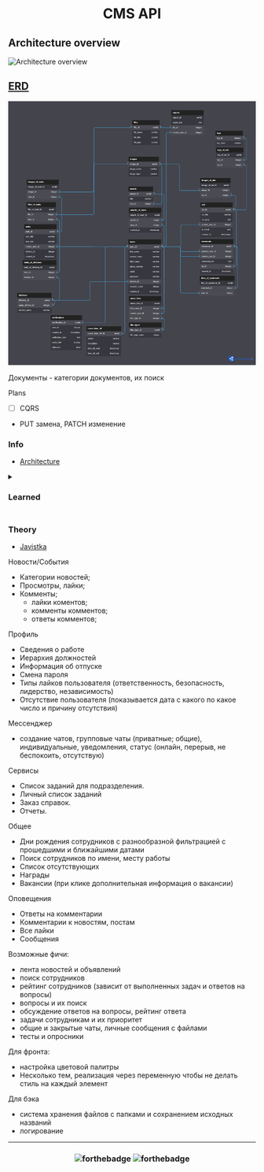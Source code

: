 <!-- Ctrl + Shift + V to preview in VSCode -->

<h1 align="center">CMS API</h1>

## Architecture overview

![Architecture overview](./ReadmeImages/Arch.png)

## [ERD](https://dbdiagram.io/d/64970d4102bd1c4a5e01a24c)

![Database diagram](./ReadmeImages/EDR.png)

Документы - категории документов, их поиск

Plans

- [ ] CQRS
- PUT замена, PATCH изменение

<h3>Info</h3>

- [Architecture](https://learn.microsoft.com/ru-ru/dotnet/architecture/microservices/multi-container-microservice-net-applications/implement-api-gateways-with-ocelot)

<details>
<summary><h3>Learned<h3></summary>

- [] [Create JWT](https://youtu.be/UwruwHl3BlU)
- [] [Role-Based Auth](https://youtu.be/6sMPvucWNRE)
- [] [Read Claims](https://youtu.be/7vqAHD9DlIA)
- [] [Refresh Tokens](https://youtu.be/_F2hB4cWg-M)
- [] [API Gateway](https://youtu.be/k4l3Ptd4yjw)
- [] [API Gateway JWT](https://youtu.be/P2osfctiHAc)
- [] [Swagger for Ocelot](https://youtu.be/lVeqVZgHEBk)
- [] [Swagger for Ocelot 2](https://youtu.be/7f5tkDW2vZE)
- [] [mcs interaction](https://EDRyoutu.be/ZRLf9YoqgJM)
- [] [Easy interaction](https://youtu.be/b-mT_NO4Kqs)
- [] [RabbitMQ](https://youtube.com/playlist?list=PLCpsrvs6hImZShRjUbqewZWgjJgU6SIvU)

- [] [Migrations](https://youtu.be/RB5J9g_bpsI)
- [] [psql code style](https://youtu.be/0-j9yZOged0)
- [] [Mapping](https://youtu.be/hjiVl4IXglE)
- [] [Mapping 2](https://youtu.be/WzECbPsfYOI)
- [] [Logging](https://youtu.be/iEr5VaCLeM0)
- [] [Exceptions](https://youtu.be/-UDFb9e6LOM)
- [] [Optimizate serialize](https://youtu.be/NjXpgko04tU)

- [] [Multiple Databases](https://youtu.be/mOML5Ry-81E)
- [] [Email verify](https://youtu.be/lofj3gUYtaQ)

</details>

### Theory

- [Javistka](https://www.youtube.com/@user-lj4jy5pd6m/videos)

Новости/События

- Категории новостей;
- Просмотры, лайки;
- Комменты;
  - лайки коментов;
  - комменты комментов;
  - ответы комментов;

Профиль

- Сведения о работе
- Иерархия должностей
- Информация об отпуске
- Смена пароля
- Типы лайков пользователя (ответственность, безопасность, лидерство, независимость)
- Отсутствие пользователя (показывается дата с какого по какое число и причину отсутствия)

Мессенджер

- создание чатов, групповые чаты (приватные; общие), индивидуальные, уведомления, статус (онлайн, перерыв, не беспокоить, отсутствую)

Сервисы

- Список заданий для подразделения.
- Личный список заданий
- Заказ справок.
- Отчеты.

Общее

- Дни рождения сотрудников с разнообразной фильтрацией с прошедшими и ближайшими датами
- Поиск сотрудников по имени, месту работы
- Список отсутствующих
- Награды
- Вакансии (при клике дополнительная информация о вакансии)

Оповещения

- Ответы на комментарии
- Комментарии к новостям, постам
- Все лайки
- Сообщения

Возможные фичи:

- лента новостей и объявлений
- поиск сотрудников
- рейтинг сотрудников (зависит от выполненных задач и ответов на вопросы)
- вопросы и их поиск
- обсуждение ответов на вопросы, рейтинг ответа
- задачи сотрудникам и их приоритет
- общие и закрытые чаты, личные сообщения с файлами
- тесты и опросники

Для фронта:

- настройка цветовой палитры
- Несколько тем, реализация через переменную чтобы не делать стиль на каждый элемент

Для бэка

- система хранения файлов с папками и сохранением исходных названий
- логирование

---

<h3 align=center>

![forthebadge](https://forthebadge.com/images/badges/made-with-markdown.svg)
![forthebadge](https://forthebadge.com/images/badges/powered-by-black-magic.svg)

</h3>
